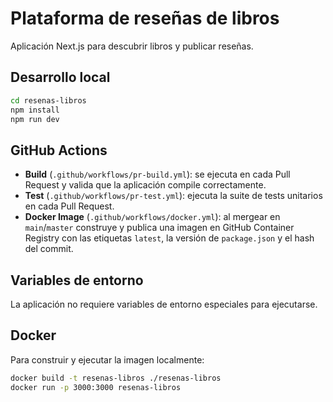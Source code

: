 # Plataforma de reseñas de libros

Aplicación Next.js para descubrir libros y publicar reseñas.


## Desarrollo local

```bash
cd resenas-libros
npm install
npm run dev
```

## GitHub Actions

- **Build** (`.github/workflows/pr-build.yml`): se ejecuta en cada Pull Request y valida que la aplicación compile correctamente.
- **Test** (`.github/workflows/pr-test.yml`): ejecuta la suite de tests unitarios en cada Pull Request.
- **Docker Image** (`.github/workflows/docker.yml`): al mergear en `main`/`master` construye y publica una imagen en GitHub Container Registry con las etiquetas `latest`, la versión de `package.json` y el hash del commit.

## Variables de entorno

La aplicación no requiere variables de entorno especiales para ejecutarse.

## Docker

Para construir y ejecutar la imagen localmente:

```bash
docker build -t resenas-libros ./resenas-libros
docker run -p 3000:3000 resenas-libros
```
